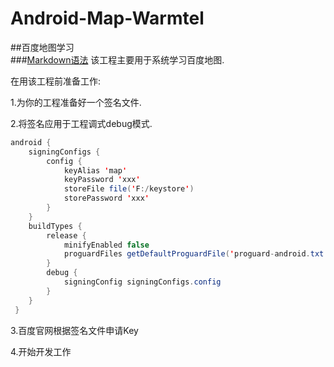 # Android-Map-Warmtel        
##百度地图学习  
###[Markdown语法](https://github.com/yihu0817/Android-Map-Warmtel/edit/master/Markdown.md)
该工程主要用于系统学习百度地图.  

在用该工程前准备工作:  

1.为你的工程准备好一个签名文件.  

2.将签名应用于工程调式debug模式.  

```java
android {
    signingConfigs {
        config {
            keyAlias 'map'
            keyPassword 'xxx'
            storeFile file('F:/keystore')
            storePassword 'xxx'
        }
    }
    buildTypes {
        release {
            minifyEnabled false
            proguardFiles getDefaultProguardFile('proguard-android.txt'), 'proguard-rules.pro'
        }
        debug {
            signingConfig signingConfigs.config
        }
    }
 } 
```  

 3.百度官网根据签名文件申请Key  
 
 
 4.开始开发工作  
 
